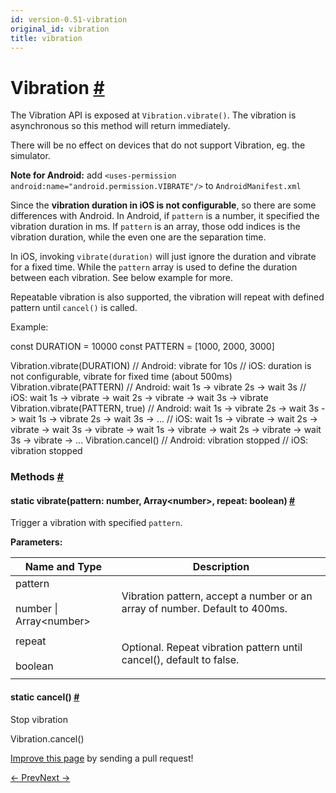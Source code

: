 ```yaml
---
id: version-0.51-vibration
original_id: vibration
title: vibration
---
```

<a id="content"></a><h1><a class="anchor" name="vibration"></a>Vibration <a class="hash-link" href="docs/vibration.html#vibration">#</a></h1><div><div><p>The Vibration API is exposed at <code>Vibration.vibrate()</code>.
The vibration is asynchronous so this method will return immediately.</p><p>There will be no effect on devices that do not support Vibration, eg. the simulator.</p><p><strong>Note for Android:</strong>
add <code>&lt;uses-permission android:name="android.permission.VIBRATE"/&gt;</code> to <code>AndroidManifest.xml</code></p><p>Since the <strong>vibration duration in iOS is not configurable</strong>, so there are some differences with Android.
In Android, if <code>pattern</code> is a number, it specified the vibration duration in ms. If <code>pattern</code>
is an array, those odd indices is the vibration duration, while the even one are the separation time.</p><p>In iOS, invoking <code>vibrate(duration)</code> will just ignore the duration and vibrate for a fixed time. While the
<code>pattern</code> array is used to define the duration between each vibration. See below example for more.</p><p>Repeatable vibration is also supported, the vibration will repeat with defined pattern until <code>cancel()</code> is called.</p><p>Example:</p><div class="prism language-javascript"><span class="token keyword">const</span> DURATION <span class="token operator">=</span> <span class="token number">10000</span>
<span class="token keyword">const</span> PATTERN <span class="token operator">=</span> <span class="token punctuation">[</span><span class="token number">1000</span><span class="token punctuation">,</span> <span class="token number">2000</span><span class="token punctuation">,</span> <span class="token number">3000</span><span class="token punctuation">]</span>

Vibration<span class="token punctuation">.</span><span class="token function">vibrate</span><span class="token punctuation">(</span>DURATION<span class="token punctuation">)</span><span class="token comment" spellcheck="true">
// Android: vibrate for 10s
</span><span class="token comment" spellcheck="true">// iOS: duration is not configurable, vibrate for fixed time (about 500ms)
</span>
Vibration<span class="token punctuation">.</span><span class="token function">vibrate</span><span class="token punctuation">(</span>PATTERN<span class="token punctuation">)</span><span class="token comment" spellcheck="true">
// Android: wait 1s -&gt; vibrate 2s -&gt; wait 3s
</span><span class="token comment" spellcheck="true">// iOS: wait 1s -&gt; vibrate -&gt; wait 2s -&gt; vibrate -&gt; wait 3s -&gt; vibrate
</span>
Vibration<span class="token punctuation">.</span><span class="token function">vibrate</span><span class="token punctuation">(</span>PATTERN<span class="token punctuation">,</span> <span class="token boolean">true</span><span class="token punctuation">)</span><span class="token comment" spellcheck="true">
// Android: wait 1s -&gt; vibrate 2s -&gt; wait 3s -&gt; wait 1s -&gt; vibrate 2s -&gt; wait 3s -&gt; ...
</span><span class="token comment" spellcheck="true">// iOS: wait 1s -&gt; vibrate -&gt; wait 2s -&gt; vibrate -&gt; wait 3s -&gt; vibrate -&gt; wait 1s -&gt; vibrate -&gt; wait 2s -&gt; vibrate -&gt; wait 3s -&gt; vibrate -&gt; ...
</span>
Vibration<span class="token punctuation">.</span><span class="token function">cancel</span><span class="token punctuation">(</span><span class="token punctuation">)</span><span class="token comment" spellcheck="true">
// Android: vibration stopped
</span><span class="token comment" spellcheck="true">// iOS: vibration stopped</span></div></div><span><h3><a class="anchor" name="methods"></a>Methods <a class="hash-link" href="docs/vibration.html#methods">#</a></h3><div class="props"><div class="prop"><h4 class="methodTitle"><a class="anchor" name="vibrate"></a><span class="methodType">static </span>vibrate<span class="methodType">(pattern: number, Array&lt;number&gt;, repeat: boolean)</span> <a class="hash-link" href="docs/vibration.html#vibrate">#</a></h4><div><p>Trigger a vibration with specified <code>pattern</code>.</p></div><div><strong>Parameters:</strong><table class="params"><thead><tr><th>Name and Type</th><th>Description</th></tr></thead><tbody><tr><td>pattern<br><br><div><span>number | </span><span>Array&lt;number&gt;</span></div></td><td class="description"><div><p>Vibration pattern, accept a number or an array of number. Default to 400ms.</p></div></td></tr><tr><td>repeat<br><br><div><span>boolean</span></div></td><td class="description"><div><p>Optional. Repeat vibration pattern until cancel(), default to false.</p></div></td></tr></tbody></table></div></div><div class="prop"><h4 class="methodTitle"><a class="anchor" name="cancel"></a><span class="methodType">static </span>cancel<span class="methodType">()</span> <a class="hash-link" href="docs/vibration.html#cancel">#</a></h4><div><p>Stop vibration</p><div class="prism language-javascript">Vibration<span class="token punctuation">.</span><span class="token function">cancel</span><span class="token punctuation">(</span><span class="token punctuation">)</span></div></div></div></div></span></div><p class="edit-page-block"><a target="_blank" href="https://github.com/facebook/react-native/blob/master/Libraries/Vibration/Vibration.js">Improve this page</a> by sending a pull request!</p><div class="docs-prevnext"><a class="docs-prev" href="docs/toastandroid.html#content">← Prev</a><a class="docs-next" href="docs/vibrationios.html#content">Next →</a></div>